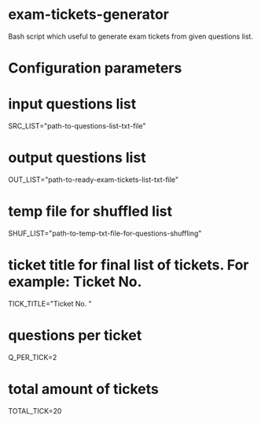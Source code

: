 # exam-tickets-generator
Bash script which useful to generate exam tickets from given questions list.
# Configuration parameters
# input questions list
SRC_LIST="path-to-questions-list-txt-file"
# output questions list
OUT_LIST="path-to-ready-exam-tickets-list-txt-file"
# temp file for shuffled list
SHUF_LIST="path-to-temp-txt-file-for-questions-shuffling"
# ticket title for final list of tickets. For example: Ticket No.
TICK_TITLE="Ticket No. "
# questions per ticket
Q_PER_TICK=2
# total amount of tickets
TOTAL_TICK=20
